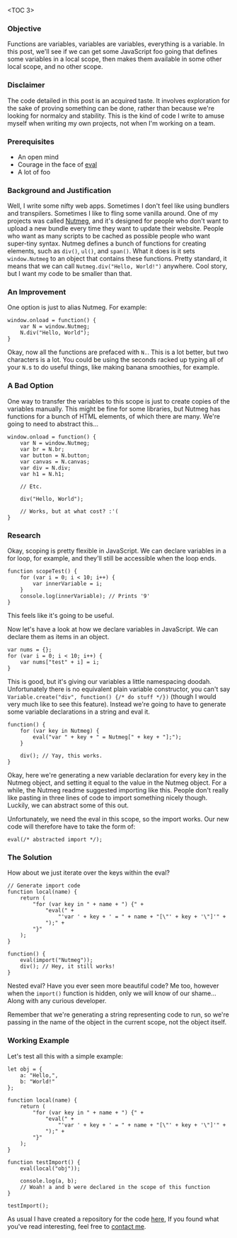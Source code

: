 <TOC 3>

### Objective 

Functions are variables, variables are variables, everything is a variable. In
this post, we'll see if we can get some JavaScript foo going that defines some
variables in a local scope, then makes them available in some other local
scope, and no other scope.

### Disclaimer

The code detailed in this post is an acquired taste. It involves exploration
for the sake of proving something can be done, rather than because we're
looking for normalcy and stability. This is the kind of code I write to
amuse myself when writing my own projects, not when I'm working on a team.

### Prerequisites

* An open mind
* Courage in the face of [eval](https://developer.mozilla.org/en-US/docs/Web/JavaScript/Reference/Global_Objects/eval)
* A lot of foo

### Background and Justification

Well, I write some nifty web apps. Sometimes I don't feel like using bundlers
and transpilers. Sometimes I like to fling some vanilla around. One of my
projects was called [Nutmeg](https://github.com/414owen/Nutmeg-Core), and it's
designed for people who don't want to upload a new bundle every time they want
to update their website. People who want as many scripts to be cached as
possible people who want super-tiny syntax. Nutmeg defines a bunch of
functions for creating elements, such as `div()`, `ul()`, and `span()`. What it
does is it sets `window.Nutmeg` to an object that contains these functions.
Pretty standard, it means that we can call `Nutmeg.div("Hello, World!")`
anywhere. Cool story, but I want my code to be smaller than that.

### An Improvement

One option is just to alias Nutmeg. For example:

```
window.onload = function() {
	var N = window.Nutmeg;
	N.div("Hello, World");
}
```

Okay, now all the functions are prefaced with `N.`. This is a lot better, but
two characters is a lot. You could be using the seconds racked up typing all of
your `N.`s to do useful things, like making banana smoothies, for example.

### A Bad Option

One way to transfer the variables to this scope is just to create copies of the
variables manually. This might be fine for some libraries, but Nutmeg has
functions for a bunch of HTML elements, of which there are many. We're going to
need to abstract this...

```
window.onload = function() {
	var N = window.Nutmeg;
	var br = N.br;
	var button = N.button;
	var canvas = N.canvas;
	var div = N.div;
	var h1 = N.h1;

	// Etc.

	div("Hello, World");

	// Works, but at what cost? :'(
}
```

### Research

Okay, scoping is pretty flexible in JavaScript. We can declare variables in a
for loop, for example, and they'll still be accessible when the loop ends.

```
function scopeTest() {
	for (var i = 0; i < 10; i++) {
		var innerVariable = i;
	}
	console.log(innerVariable); // Prints '9'
}
```

This feels like it's going to be useful.

Now let's have a look at how we declare variables in JavaScript. We can declare
them as items in an object.

```
var nums = {};
for (var i = 0; i < 10; i++) {
	var nums["test" + i] = i;
}
```

This is good, but it's giving our variables a little namespacing doodah.
Unfortunately there is no equivalent plain variable constructor, you can't say
`Variable.create("div", function() {/* do stuff */})` (though I would very much
like to see this feature). Instead we're going to have to generate some variable
declarations in a string and eval it.

```
function() {
	for (var key in Nutmeg) {
		eval("var " + key + " = Nutmeg[" + key + "];");
	}

	div(); // Yay, this works.
}
```

Okay, here we're generating a new variable declaration for every key in the
Nutmeg object, and setting it equal to the value in the Nutmeg object. For a
while, the Nutmeg readme suggested importing like this. People don't really
like pasting in three lines of code to import something nicely though.
Luckily, we can abstract some of this out.

Unfortunately, we need the eval in this scope, so the import works. Our new
code will therefore have to take the form of:

```
eval(/* abstracted import */);
```

### The Solution

How about we just iterate over the keys within the eval?

```
// Generate import code
function local(name) {
	return (
		"for (var key in " + name + ") {" +
			"eval(" +
				"'var ' + key + ' = " + name + "[\"' + key + '\"]'" +
			");" +
		"}"
	);
}

function() {
	eval(import("Nutmeg"));
	div(); // Hey, it still works!
}
```

Nested eval? Have you ever seen more beautiful code? Me too, however when the
`import()` function is hidden, only we will know of our shame... Along with any
curious developer.

Remember that we're generating a string representing code to run, so we're
passing in the name of the object in the current scope, not the object itself.

### Working Example

Let's test all this with a simple example:

```
let obj = {
	a: "Hello,",
	b: "World!"
};

function local(name) {
	return (
		"for (var key in " + name + ") {" +
			"eval(" +
				"'var ' + key + ' = " + name + "[\"' + key + '\"]'" +
			");" +
		"}"
	);
}

function testImport() {
	eval(local("obj"));

	console.log(a, b);
	// Woah! a and b were declared in the scope of this function
}

testImport();
```

As usual I have created a repository for the code
[here](https://github.com/414owen/LocalScope), If you found what you've read
interesting, feel free to [contact me](contact).

